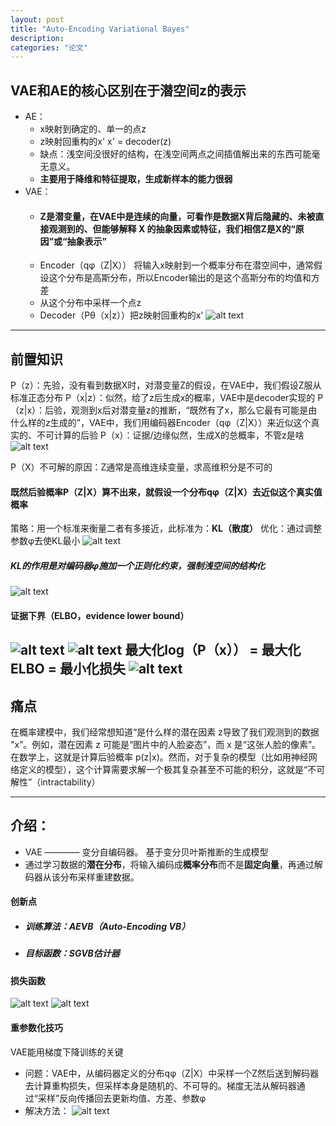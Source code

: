 ```yaml
---
layout: post
title: "Auto-Encoding Variational Bayes"
description: 
categories: "论文"
---
```

## VAE和AE的核心区别在于**潜空间z的表示**
- AE：
    - x映射到确定的、单一的点z
    - z映射回重构的x'  x' = decoder(z)
    - 缺点：浅空间没很好的结构，在浅空间两点之间插值解出来的东西可能毫无意义。
    - **主要用于降维和特征提取，生成新样本的能力很弱**
- VAE：
    - #### Z是潜变量，在VAE中是连续的向量，可看作是**数据X背后隐藏的、未被直接观测到的、但能够解释 X 的抽象因素或特征**，**我们相信Z是X的“原因”或“抽象表示”**
    - Encoder（qφ（Z|X）） 将输入x映射到一个概率分布在潜空间中，通常假设这个分布是高斯分布，所以Encoder输出的是这个高斯分布的均值和方差
    - 从这个分布中采样一个点z
    - Decoder（Pθ（x|z））把z映射回重构的x'
![alt text](/images/posts/论文项目/{0B21FC60-65D9-4AEE-AB83-5381CFBD8FC7}.png)



-----------------------------------------------
## 前置知识
P（z）：先验，没有看到数据X时，对潜变量Z的假设，在VAE中，我们假设Z服从标准正态分布 
P（x|z）：似然，给了z后生成x的概率，VAE中是decoder实现的
P（z|x）：后验，观测到x后对潜变量z的推断，“既然有了x，那么它最有可能是由什么样的z生成的”，VAE中，我们用编码器Encoder（qφ（Z|X））来近似这个真实的、不可计算的后验
P（x）：证据/边缘似然，生成X的总概率，不管z是啥
![alt text](/images/posts/论文项目/Bayes.png)

P（X）不可解的原因：Z通常是高维连续变量，求高维积分是不可的


#### 既然后验概率P（Z|X）算不出来，就假设一个分布qφ（Z|X）去近似这个真实值概率
策略：用一个标准来衡量二者有多接近，此标准为：**KL（散度）**
优化：通过调整参数φ去使KL最小
![alt text](/images/posts/论文项目/KL.png)
##### KL的作用是对编码器φ施加一个正则化约束，强制浅空间的结构化
![alt text](/images/posts/论文项目/whyKL.png)

#### 证据下界（ELBO，evidence lower bound） 
![alt text](/images/posts/论文项目/ELBO.png)
![alt text](/images/posts/论文项目/ELBO2.png)
**最大化log（P（x）） = 最大化ELBO = 最小化损失**
![alt text](/images/posts/论文项目/与cmssl损失函数.png)
-------------------------



## 痛点
在概率建模中，我们经常想知道“是什么样的潜在因素 z导致了我们观测到的数据 "x”。例如，潜在因素 z 可能是“图片中的人脸姿态”，而 x 是“这张人脸的像素”。在数学上，这就是计算后验概率 p(z|x)。然而，对于复杂的模型（比如用神经网络定义的模型），这个计算需要求解一个极其复杂甚至不可能的积分，这就是“不可解性”（intractability）

------------------------------
## 介绍：
- VAE ———— 变分自编码器。  基于变分贝叶斯推断的生成模型
- 通过学习数据的**潜在分布**，将输入编码成**概率分布**而不是**固定向量**，再通过解码器从该分布采样重建数据。

#### 创新点
- ##### 训练算法：AEVB（Auto-Encoding VB）
- ##### 目标函数：SGVB估计器
#### 损失函数
![alt text](/images/posts/论文项目/{B397900D-1510-45D7-9731-0F03EC35AB28}.png)
![alt text](/images/posts/论文项目/{45218DD0-79D1-4133-BD4F-0471C471CB14}.png)

#### 重参数化技巧
VAE能用梯度下降训练的关键
  - 问题：VAE中，从编码器定义的分布qφ（Z|X）中采样一个Z然后送到解码器去计算重构损失，但采样本身是随机的、不可导的。梯度无法从解码器通过“采样”反向传播回去更新均值、方差、参数φ
  - 解决方法：
    ![alt text](/images/posts/论文项目重参数化技巧.png)

